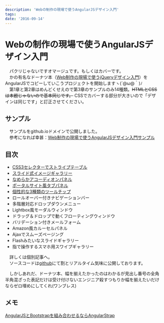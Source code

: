 ```yaml
---
description: 'Webの制作の現場で使うAngularJSデザイン入門'
tags:
date: '2016-09-14'
---
```

# Webの制作の現場で使うAngularJSデザイン入門
  
　パクリじゃないですオマージュです。もしくはカバーです。  
　かの有名なドーナツ本（[Web制作の現場で使うjQueryデザイン入門](https://www.amazon.co.jp/dp/4048913913/)）をAngularJSでコピーしていこうプロジェクトを開始しますヽ(´@ω@｀)ﾉ  
　第1章と第2章はめんどくせえので第3章のサンプルのみ14種類。<DEL>HTMLとCSSは本題じゃないので基本同じです。</DEL> CSSでカバーする部分が大きいので「デザインは同じです」と訂正させてください。  
  
## サンプル  
  
　サンプルをgithub.ioドメインで公開しました。  
　参考になれば幸甚：[Web制作の現場で使うAngularJSデザイン入門サンプル](https://perpouh.github.io/get-start-angular-design/)  
  
## 目次  
  
 - [CSS3セレクターでストライプテーブル](http://qiita.com/perpouh/items/2c87097741b7bfb879a2)  
 - [スライド式イメージギャラリー](http://qiita.com/perpouh/items/51b052e40478b13957a2)  
 - [なめらかアコーディオンパネル](http://qiita.com/perpouh/items/a6347f0e227bf16a2705)  
 - [ポータルサイト風タブパネル](http://qiita.com/perpouh/items/96488398a7c4bd790b9e)  
 - [個性的な3種類のツールチップ](http://qiita.com/perpouh/items/7c3da774685f758f4295)  
 - ロールオーバー付きナビゲーションバー  
 - 多階層対応ドロップダウンメニュー  
 - Lightbox風モーダルウィンドウ  
 - ドラッグ＆ドロップで動くフローティングウィンドウ  
 - バリデーション付きメールフォーム  
 - Amazon風カルーセルパネル  
 - Ajaxでスムーズページング  
 - Flashみたいなスライドギャラリー  
 - 指で操作するスマホ用スワイプギャラリー  
  
　詳しくは個別記事へ。  
　ソースコードは[github](https://github.com/perpouh/get-start-angular-design)にて割とリアルタイム気味に公開しております。  
  
  
　しかしあれだ、ドーナツ本、幅を揃えたかったのはわかるが見出し番号の全角半角混ざった表記だけは受け付けないエンジニア殺すつもりか幅を揃えたいだけならゼロ埋めにしてくれ(ワンブレス)  
  
## メモ  
[AngularJSとBootstrapを組み合わせるならAngularStrap](http://qiita.com/nakamura-to/items/4d963a52bceef1b8c741)  
